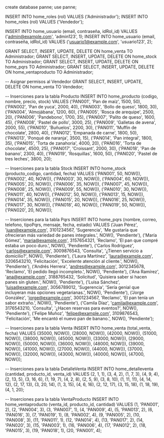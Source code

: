  create database panne;
 use panne;
 
INSERT INTO home_roles (rol) VALUES ('Administrador');
INSERT INTO home_roles (rol) VALUES ('Vendedor');


INSERT INTO home_usuario (email, contraseña, idRol_id) VALUES ('admin@example.com', 'admin123', 1);
INSERT INTO home_usuario (email, contraseña, idRol_id) VALUES ('usuario1@example.com', 'usuario123', 2);



GRANT SELECT, INSERT, UPDATE, DELETE ON home_venta TO Administrador;
GRANT SELECT, INSERT, UPDATE, DELETE ON home_stock TO Administrador;
GRANT SELECT, INSERT, UPDATE, DELETE ON home_pqrs TO Administrador;
GRANT SELECT, INSERT, UPDATE, DELETE ON home_ventaproducto TO Administrador;


-- Asignar permisos al Vendedor
GRANT SELECT, INSERT, UPDATE, DELETE ON home_venta TO Vendedor;
 
 
 
 -- Inserciones para la tabla Producto
INSERT INTO home_producto (codigo, nombre, precio, stock) VALUES
('PAN001', 'Pan de maíz', 1500, 50),
('PAN002', 'Pan de yuca', 2000, 40),
('PAN003', 'Bollo de queso', 1800, 30),
('PAN004', 'Almojábana', 1200, 60),
('PAN005', 'Rosca de arequipe', 2500, 20),
('PAN006', 'Pandebono', 1700, 35),
('PAN007', 'Palito de queso', 1600, 45),
('PAN008', 'Pastel de pollo', 3000, 25),
('PAN009', 'Galletas de avena', 2000, 55),
('PAN010', 'Buñuelos', 2200, 30),
('PAN011', 'Muffin de chocolate', 2800, 40),
('PAN012', 'Empanada de carne', 1800, 50),
('PAN013', 'Ponqué de naranja', 3500, 15),
('PAN014', 'Pan integral', 1800, 35),
('PAN015', 'Torta de zanahoria', 4000, 20),
('PAN016', 'Torta de chocolate', 4500, 25),
('PAN017', 'Croissant', 2000, 30),
('PAN018', 'Pan de banano', 2300, 40),
('PAN019', 'Rosquillas', 1600, 50),
('PAN020', 'Pastel de tres leches', 3800, 20);

-- Inserciones para la tabla Stock
INSERT INTO home_stock (producto_codigo, cantidad, fecha) VALUES
('PAN001', 50, NOW()),
('PAN002', 40, NOW()),
('PAN003', 30, NOW()),
('PAN004', 60, NOW()),
('PAN005', 20, NOW()),
('PAN006', 35, NOW()),
('PAN007', 45, NOW()),
('PAN008', 25, NOW()),
('PAN009', 55, NOW()),
('PAN010', 30, NOW()),
('PAN011', 40, NOW()),
('PAN012', 50, NOW()),
('PAN013', 15, NOW()),
('PAN014', 35, NOW()),
('PAN015', 20, NOW()),
('PAN016', 25, NOW()),
('PAN017', 30, NOW()),
('PAN018', 40, NOW()),
('PAN019', 50, NOW()),
('PAN020', 20, NOW());

-- Inserciones para la tabla Pqrs
INSERT INTO home_pqrs (nombre, correo, telefono, tipoPqrs, mensaje, fecha, estado) VALUES
('Juan Pérez', 'juan@example.com', 3101234567, 'Sugerencia', 'Me gustaría que ofrecieran más variedad de panes integrales.', NOW(), 'Pendiente'),
('María Gómez', 'maria@example.com', 3157654321, 'Reclamo', 'El pan que compré estaba un poco duro.', NOW(), 'Pendiente'),
('Carlos Rodríguez', 'carlos@example.com', 3009876543, 'Consulta', '¿Tienen servicio a domicilio?', NOW(), 'Pendiente'),
('Laura Martínez', 'laura@example.com', 3206543210, 'Felicitación', 'Excelente atención al cliente.', NOW(), 'Pendiente'),
('Andrés Herrera', 'andres@example.com', 3012345678, 'Reclamo', 'El pedido llegó incompleto.', NOW(), 'Pendiente'),
('Ana Ramírez', 'ana@example.com', 3188765432, 'Solicitud', 'Quisiera saber si hacen panes sin gluten.', NOW(), 'Pendiente'),
('Luisa Sánchez', 'luisa@example.com', 3056789012, 'Sugerencia', 'Sería genial que incluyeran más opciones vegetarianas.', NOW(), 'Pendiente'),
('Jorge González', 'jorge@example.com', 3001234567, 'Reclamo', 'El pan tenía un sabor extraño.', NOW(), 'Pendiente'),
('Camila Díaz', 'camila@example.com', 3176543210, 'Consulta', '¿Hacen reservas para eventos?', NOW(), 'Pendiente'),
('Felipe Muñoz', 'felipe@example.com', 3109876543, 'Felicitación', 'Me encantó el nuevo pan de banano.', NOW(), 'Pendiente');

-- Inserciones para la tabla Venta
INSERT INTO home_venta (total_venta, fecha) VALUES
(35000, NOW()),
(28000, NOW()),
(42000, NOW()),
(51000, NOW()),
(38000, NOW()),
(45000, NOW()),
(33000, NOW()),
(29000, NOW()),
(50000, NOW()),
(36000, NOW()),
(48000, NOW()),
(39000, NOW()),
(41000, NOW()),
(27000, NOW()),
(44000, NOW()),
(37000, NOW()),
(32000, NOW()),
(43000, NOW()),
(40000, NOW()),
(47000, NOW());

-- Inserciones para la tabla DetalleVenta
INSERT INTO home_detalleventa (cantidad, producto_id, venta_id) VALUES
(2, 1, 1),
(3, 4, 2),
(1, 7, 3),
(4, 9, 4),
(2, 13, 5),
(3, 16, 6),
(1, 19, 7),
(4, 2, 8),
(2, 5, 9),
(3, 8, 10),
(1, 11, 11),
(4, 14, 12),
(2, 17, 13),
(3, 20, 14),
(1, 3, 15),
(4, 6, 16),
(2, 12, 17),
(3, 15, 18),
(1, 18, 19),
(4, 1, 20);

-- Inserciones para la tabla VentaProducto
INSERT INTO home_ventaproducto (venta_id, producto_id, cantidad) VALUES
(1, 'PAN001', 2),
(2, 'PAN004', 3),
(3, 'PAN007', 1),
(4, 'PAN009', 4),
(5, 'PAN013', 2),
(6, 'PAN016', 3),
(7, 'PAN019', 1),
(8, 'PAN002', 4),
(9, 'PAN005', 2),
(10, 'PAN008', 3),
(11, 'PAN011', 1),
(12, 'PAN014', 4),
(13, 'PAN017', 2),
(14, 'PAN020', 3),
(15, 'PAN003', 1),
(16, 'PAN006', 4),
(17, 'PAN012', 2),
(18, 'PAN015', 3),
(19, 'PAN018', 1),
(20, 'PAN001', 4);
